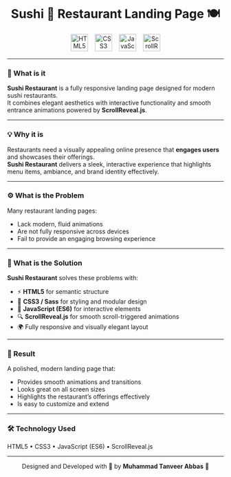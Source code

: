 <div align="center">

# Sushi 🍣 Restaurant Landing Page 🍽

</div>

<div align="center">
  <img src="https://img.shields.io/badge/HTML5-E34F26?logo=html5&logoColor=white&style=for-the-badge" height="40" alt="HTML5 logo" style="margin-right:12px;" />
  <img src="https://img.shields.io/badge/CSS3-1572B6?logo=css3&logoColor=white&style=for-the-badge" height="40" alt="CSS3 logo" style="margin-right:12px;" />
  <img src="https://img.shields.io/badge/JavaScript-F7DF1E?logo=javascript&logoColor=black&style=for-the-badge" height="40" alt="JavaScript logo" style="margin-right:12px;" />
  <img src="https://img.shields.io/badge/ScrollReveal.js-000000?logo=javascript&logoColor=white&style=for-the-badge" height="40" alt="ScrollReveal.js logo" />
</div>

---

### 🧠 What is it

**Sushi Restaurant** is a fully responsive landing page designed for modern sushi restaurants.  
It combines elegant aesthetics with interactive functionality and smooth entrance animations powered by **ScrollReveal.js**.

---

### 💡 Why it is

Restaurants need a visually appealing online presence that **engages users** and showcases their offerings.  
**Sushi Restaurant** delivers a sleek, interactive experience that highlights menu items, ambiance, and brand identity effectively.

---

### ⚙️ What is the Problem

Many restaurant landing pages:

- Lack modern, fluid animations  
- Are not fully responsive across devices  
- Fail to provide an engaging browsing experience

---

### 🧩 What is the Solution

**Sushi Restaurant** solves these problems with:

- ⚡ **HTML5** for semantic structure  
- 🎨 **CSS3 / Sass** for styling and modular design  
- 🧠 **JavaScript (ES6)** for interactive elements  
- 🔍 **ScrollReveal.js** for smooth scroll-triggered animations  
- 🌍 Fully responsive and visually elegant layout

---

### 🚀 Result

A polished, modern landing page that:

- Provides smooth animations and transitions  
- Looks great on all screen sizes  
- Highlights the restaurant’s offerings effectively  
- Is easy to customize and extend

---

### 🛠️ Technology Used

HTML5 • CSS3 • JavaScript (ES6) • ScrollReveal.js

---

<div align="center">

Designed and Developed with 🧠 by **Muhammad Tanveer Abbas** 🌟

</div>

